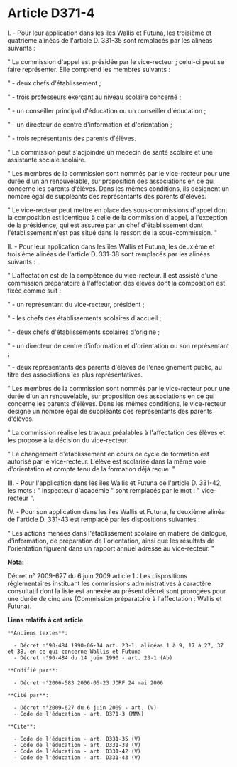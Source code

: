 # Article D371-4

I. - Pour leur application dans les îles Wallis et Futuna, les troisième et quatrième alinéas de l'article D. 331-35 sont
remplacés par les alinéas suivants :

" La commission d'appel est présidée par le vice-recteur ; celui-ci peut se faire représenter. Elle comprend les membres
suivants :

" - deux chefs d'établissement ;

" - trois professeurs exerçant au niveau scolaire concerné ;

" - un conseiller principal d'éducation ou un conseiller d'éducation ;

" - un directeur de centre d'information et d'orientation ;

" - trois représentants des parents d'élèves.

" La commission peut s'adjoindre un médecin de santé scolaire et une assistante sociale scolaire.

" Les membres de la commission sont nommés par le vice-recteur pour une durée d'un an renouvelable, sur proposition des
associations en ce qui concerne les parents d'élèves. Dans les mêmes conditions, ils désignent un nombre égal de suppléants
des représentants des parents d'élèves.

" Le vice-recteur peut mettre en place des sous-commissions d'appel dont la composition est identique à celle de la
commission d'appel, à l'exception de la présidence, qui est assurée par un chef d'établissement dont l'établissement n'est
pas situé dans le ressort de la sous-commission. "

II. - Pour leur application dans les îles Wallis et Futuna, les deuxième et troisième alinéas de l'article D. 331-38 sont
remplacés par les alinéas suivants :

" L'affectation est de la compétence du vice-recteur. Il est assisté d'une commission préparatoire à l'affectation des élèves
dont la composition est fixée comme suit :

" - un représentant du vice-recteur, président ;

" - les chefs des établissements scolaires d'accueil ;

" - deux chefs d'établissements scolaires d'origine ;

" - un directeur de centre d'information et d'orientation ou son représentant ;

" - deux représentants des parents d'élèves de l'enseignement public, au titre des associations les plus représentatives.

" Les membres de la commission sont nommés par le vice-recteur pour une durée d'un an renouvelable, sur proposition des
associations en ce qui concerne les parents d'élèves. Dans les mêmes conditions, le vice-recteur désigne un nombre égal de
suppléants des représentants des parents d'élèves.

" La commission réalise les travaux préalables à l'affectation des élèves et les propose à la décision du vice-recteur.

" Le changement d'établissement en cours de cycle de formation est autorisé par le vice-recteur. L'élève est scolarisé dans
la même voie d'orientation et compte tenu de la formation déjà reçue. "

III. - Pour l'application dans les îles Wallis et Futuna de l'article D. 331-42, les mots : " inspecteur d'académie " sont
remplacés par le mot : " vice-recteur ".

IV. - Pour son application dans les îles Wallis et Futuna, le deuxième alinéa de l'article D. 331-43 est remplacé par les
dispositions suivantes :

" Les actions menées dans l'établissement scolaire en matière de dialogue, d'information, de préparation de l'orientation,
ainsi que les résultats de l'orientation figurent dans un rapport annuel adressé au vice-recteur. "

**Nota:**

Décret n° 2009-627 du 6 juin 2009 article 1 : Les dispositions réglementaires instituant les commissions administratives à
caractère consultatif dont la liste est annexée au présent décret sont prorogées pour une durée de cinq ans (Commission
préparatoire à l'affectation : Wallis et Futuna).

**Liens relatifs à cet article**

	**Anciens textes**:

	  - Décret n°90-484 1990-06-14 art. 23-1, alinéas 1 à 9, 17 à 27, 37 et 38, en ce qui concerne Wallis et Futuna
	  - Décret n°90-484 du 14 juin 1990 - art. 23-1 (Ab)

	**Codifié par**:

	  - Décret n°2006-583 2006-05-23 JORF 24 mai 2006

	**Cité par**:

	  - Décret n°2009-627 du 6 juin 2009 - art. (V)
	  - Code de l'éducation - art. D371-3 (MMN)

	**Cite**:

	  - Code de l'éducation - art. D331-35 (V)
	  - Code de l'éducation - art. D331-38 (V)
	  - Code de l'éducation - art. D331-42 (V)
	  - Code de l'éducation - art. D331-43 (V)
